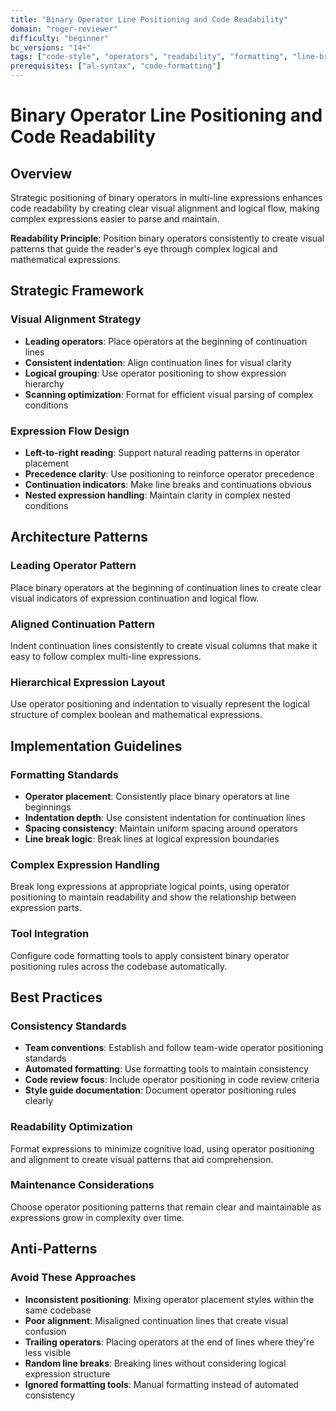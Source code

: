 ```yaml
---
title: "Binary Operator Line Positioning and Code Readability"
domain: "roger-reviewer"
difficulty: "beginner"
bc_versions: "14+"
tags: ["code-style", "operators", "readability", "formatting", "line-breaks"]
prerequisites: ["al-syntax", "code-formatting"]
---
```

# Binary Operator Line Positioning and Code Readability

## Overview

Strategic positioning of binary operators in multi-line expressions enhances code readability by creating clear visual alignment and logical flow, making complex expressions easier to parse and maintain.

**Readability Principle**: Position binary operators consistently to create visual patterns that guide the reader's eye through complex logical and mathematical expressions.

## Strategic Framework

### Visual Alignment Strategy
- **Leading operators**: Place operators at the beginning of continuation lines
- **Consistent indentation**: Align continuation lines for visual clarity
- **Logical grouping**: Use operator positioning to show expression hierarchy
- **Scanning optimization**: Format for efficient visual parsing of complex conditions

### Expression Flow Design
- **Left-to-right reading**: Support natural reading patterns in operator placement
- **Precedence clarity**: Use positioning to reinforce operator precedence
- **Continuation indicators**: Make line breaks and continuations obvious
- **Nested expression handling**: Maintain clarity in complex nested conditions

## Architecture Patterns

### Leading Operator Pattern
Place binary operators at the beginning of continuation lines to create clear visual indicators of expression continuation and logical flow.

### Aligned Continuation Pattern
Indent continuation lines consistently to create visual columns that make it easy to follow complex multi-line expressions.

### Hierarchical Expression Layout
Use operator positioning and indentation to visually represent the logical structure of complex boolean and mathematical expressions.

## Implementation Guidelines

### Formatting Standards
- **Operator placement**: Consistently place binary operators at line beginnings
- **Indentation depth**: Use consistent indentation for continuation lines
- **Spacing consistency**: Maintain uniform spacing around operators
- **Line break logic**: Break lines at logical expression boundaries

### Complex Expression Handling
Break long expressions at appropriate logical points, using operator positioning to maintain readability and show the relationship between expression parts.

### Tool Integration
Configure code formatting tools to apply consistent binary operator positioning rules across the codebase automatically.

## Best Practices

### Consistency Standards
- **Team conventions**: Establish and follow team-wide operator positioning standards
- **Automated formatting**: Use formatting tools to maintain consistency
- **Code review focus**: Include operator positioning in code review criteria
- **Style guide documentation**: Document operator positioning rules clearly

### Readability Optimization
Format expressions to minimize cognitive load, using operator positioning and alignment to create visual patterns that aid comprehension.

### Maintenance Considerations
Choose operator positioning patterns that remain clear and maintainable as expressions grow in complexity over time.

## Anti-Patterns

### Avoid These Approaches
- **Inconsistent positioning**: Mixing operator placement styles within the same codebase
- **Poor alignment**: Misaligned continuation lines that create visual confusion
- **Trailing operators**: Placing operators at the end of lines where they're less visible
- **Random line breaks**: Breaking lines without considering logical expression structure
- **Ignored formatting tools**: Manual formatting instead of automated consistency

